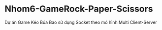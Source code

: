 # Nhom6-GameRock-Paper-Scissors
Dự án Game Kéo Búa Bao sử dụng Socket theo mô hình Multi Client-Server
